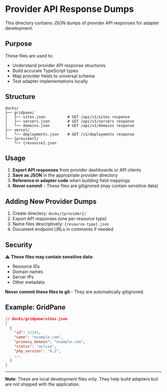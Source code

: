# Provider API Response Dumps

This directory contains JSON dumps of provider API responses for adapter development.

## Purpose

These files are used to:
- Understand provider API response structures
- Build accurate TypeScript types
- Map provider fields to universal schema
- Test adapter implementations locally

## Structure

```
docks/
├── gridpane/
│   ├── sites.json          # GET /api/v1/sites response
│   ├── servers.json        # GET /api/v1/servers response
│   └── domains.json        # GET /api/v1/domains response
├── vercel/
│   └── deployments.json    # GET /v1/deployments response
└── {provider}/
    └── {resource}.json
```

## Usage

1. **Export API responses** from provider dashboards or API clients
2. **Save as JSON** in the appropriate provider directory
3. **Reference in adapter code** when building field mappings
4. **Never commit** - These files are gitignored (may contain sensitive data)

## Adding New Provider Dumps

1. Create directory: `docks/{provider}/`
2. Export API responses (one per resource type)
3. Name files descriptively: `{resource-type}.json`
4. Document endpoint URLs in comments if needed

## Security

⚠️ **These files may contain sensitive data:**
- Resource IDs
- Domain names
- Server IPs
- Other metadata

**Never commit these files to git** - They are automatically gitignored.

## Example: GridPane

```json
// docks/gridpane/sites.json
[
  {
    "id": 12345,
    "name": "example.com",
    "primary_domain": "example.com",
    "status": "active",
    "php_version": "8.2",
    ...
  }
]
```

---

**Note**: These are local development files only. They help build adapters but are not shipped with the application.

